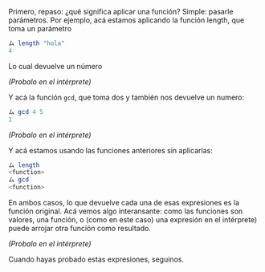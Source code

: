 Primero, repaso: ¿qué significa aplicar una función? Simple: pasarle parámetros.  Por ejemplo, acá estamos aplicando la función length, que toma un parámetro

```haskell
ム length "hola"
4
```

Lo cual devuelve un número

_(Probalo en el intérprete)_

Y acá la función `gcd`, que toma dos y también nos devuelve un numero:

```haskell
ム gcd 4 5
1
```

_(Probalo en el intérprete)_

Y acá estamos usando las funciones anteriores sin aplicarlas: 

```haskell
ム length
<function>
ム gcd
<function>
```

En ambos casos, lo que devuelve cada una de esas expresiones es la función original. Acá vemos algo interansante: como las funciones son valores, una función, o (como en este caso) una expresión en el intérprete) puede arrojar otra función como resultado. 

_(Probalo en el intérprete)_

Cuando hayas probado estas expresiones, seguinos. 
